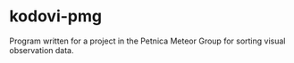 # kodovi-pmg

Program written for a project in the Petnica Meteor Group for sorting visual observation data.
